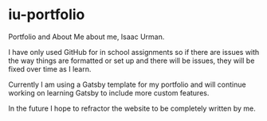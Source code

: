 # iu-portfolio

Portfolio and About Me about me, Isaac Urman.

I have only used GitHub for in school assignments so if there are issues with the way things are formatted or set up and there will be issues, they will be fixed over time as I learn.

Currently I am using a Gatsby template for my portfolio and will continue working on learning Gatsby to include more custom features.

In the future I hope to refractor the website to be completely written by me.
